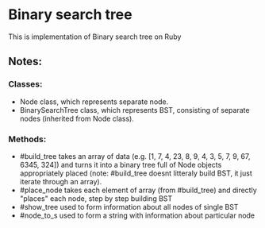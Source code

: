 # Binary search tree
This is implementation of Binary search tree on Ruby


## Notes:

### Classes:

+ Node class, which represents separate node.
+ BinarySearchTree class, which represents BST, consisting of separate nodes (inherited from Node class).


### Methods:

+ #build_tree takes an array of data (e.g. [1, 7, 4, 23, 8, 9, 4, 3, 5, 7, 9, 67, 6345, 324]) and turns it into a binary tree full of Node objects appropriately placed (note: #build_tree doesnt litteraly build BST, it just iterate through an array).
+ #place_node takes each element of array (from #build_tree) and directly "places" each node, step by step building BST
+ #show_tree used to form information about all nodes of single BST
+ #node_to_s used to form a string with information about particular node
